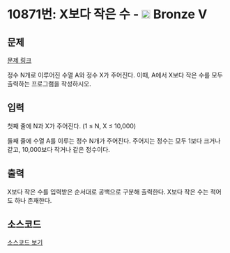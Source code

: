 # 10871번: X보다 작은 수 - <img src="https://static.solved.ac/tier_small/1.svg" style="height:20px" /> Bronze V

<!-- performance -->

<!-- 문제 제출 후 깃허브에 푸시를 했을 때 제출한 코드의 성능이 입력될 공간입니다.-->

<!-- end -->

## 문제

[문제 링크](https://boj.kr/10871)

<p>정수 N개로 이루어진 수열 A와 정수 X가 주어진다. 이때, A에서 X보다 작은 수를 모두 출력하는 프로그램을 작성하시오.</p>

## 입력

<p>첫째 줄에 N과 X가 주어진다. (1 ≤ N, X ≤ 10,000)</p>

<p>둘째&nbsp;줄에 수열 A를 이루는 정수 N개가 주어진다. 주어지는 정수는 모두 1보다 크거나 같고, 10,000보다 작거나 같은 정수이다.</p>

## 출력

<p>X보다 작은 수를 입력받은 순서대로 공백으로 구분해 출력한다. X보다 작은 수는 적어도 하나 존재한다.</p>

## 소스코드

[소스코드 보기](X보다%20작은%20수.c)